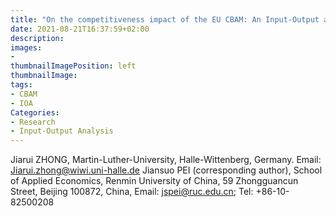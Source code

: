 ```yaml
---
title: "On the competitiveness impact of the EU CBAM: An Input-Output approach"
date: 2021-08-21T16:37:59+02:00
description:
images:
-
thumbnailImagePosition: left
thumbnailImage:
tags:
- CBAM
- IOA
Categories:
- Research
- Input-Output Analysis
---
```

Jiarui ZHONG, Martin-Luther-University, Halle-Wittenberg, Germany.
Email: Jiarui.zhong@wiwi.uni-halle.de
Jiansuo PEI (corresponding author), School of Applied Economics,
Renmin University of China, 59 Zhongguancun Street, Beijing 100872,
China, Email: jspei@ruc.edu.cn; Tel: +86-10-82500208
